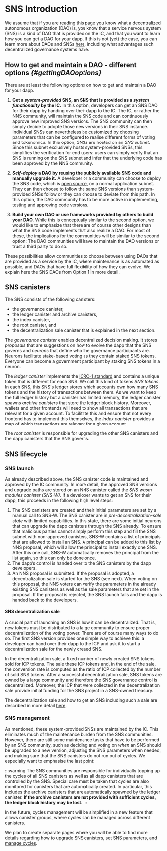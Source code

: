 

# SNS Introduction

We assume that if you are reading this page you know what a 
decentralized autonomous organization (DAO) is, 
you know that a service nervous system (SNS) is a kind of DAO that is
provided on the IC, and that you want to learn how you can get a DAO
for your dapp. 
If this is not (yet) the case, you can learn more about DAOs and SNSs
[here](./tokenomics/sns-intro-tokens.md),
including what advantages such decentralized governance systems have.

## How to get and maintain a DAO - different options _{#gettingDAOoptions}_

There are at least the following options on how to get and maintain a DAO for
your dapp.

1) **Get a _system-provided_ SNS, an SNS that is provided as a _system functionality_ by the IC.**
   In this option, developers can get an SNS DAO for their dapp by handing over their dapp to the
   IC. The IC, or rather the NNS community, will maintain the SNS code and can
   continuously approve new improved SNS versions. The SNS community can then simply decide
   to adopte those new versions in their SNS instance.
   Individual SNSs can nevertheless be customized by choosing parameters that
   can be configured to realise different forms of voting and tokenomics.
   In this option, SNSs are hosted on an _SNS subnet_. Since this subnet exclusively hosts
   system-provided SNSs, this simplifies the verification
   for end users: users can simply verify that an SNS
   is running on the SNS subnet and infer that the underlying code has been approved
   by the NNS community.

2) **_Self-deploy_ a DAO by reusing the publicly available SNS code and manually upgrade it.**
   A developer or a community can choose to deploy the SNS code, which is
   [open source](https://github.com/dfinity/ic/tree/master/rs/sns), on a normal 
   application subnet. They can then choose to follow the same SNS versions than
   system-provided SNSs follow or they can choose to deviate from this path.
   In this option, the DAO community has to be more active in 
   implementing, testing and approving code versions.

3) **Build your own DAO or use frameworks provided by others to build your DAO.**
   While this is conceptually similar to the second option, we would like to emphasize
   that there are of course other designs than what the SNS code implements
   that also realize a DAO.
   For most of these, the implications for the communities will be similar to the
   second option: The DAO communities will have to maintain the DAO versions or trust
   a third party to do so.

These possibilities allow communities to choose between using DAOs that are provided
as a service by the IC, where maintenance is as automated as possible, and DAOs
that have full flexibility of how they can evolve. 
We explain here the SNS DAOs from Option 1 in more detail.

## SNS canisters
The SNS consists of the following canisters: 
* the governance canister, 
* the ledger canister and archive canisters,
* the index canister, 
* the root canister, and 
* the decentralization sale canister that is explained in the next
section.

The _governance canister_ enables decentralized decision making.
It stores _proposals_ that are suggestions on how to
evolve the dapp that the SNS governs and _neurons_ that define who the governance
participants are. Neurons facilitate stake-based voting as they contain staked SNS tokens.
Everyone can become a government participant by staking SNS tokens in a neuron.

The _ledger canister_ implements the 
[ICRC-1 standard](https://github.com/dfinity/ICRC-1)
and contains a unique token that is different for each SNS. We call this kind of tokens
_SNS tokens_.
In each SNS, this SNS's ledger stores which accounts own how many SNS tokens and 
the history of transactions between them. 
As we want to keep the full ledger history but a canister has limited
memory, the ledger canister spawns _archive canisters_ that store the ledger block history. 
Moreover, wallets and other frontends will need to show all transactions that are
relevant for a given account.
To facilitate this and ensure that not every frontend has to implement this themselves,
the _index canister_ provides a map of which transactions are relevant for a given account.

The _root canister_ is responsible for upgrading the other SNS canisters
and the dapp canisters that the SNS governs.

## SNS lifecycle
### SNS launch
As already described above, the SNS canister code is maintained and approved by the IC community.
In more detail, the approved SNS versions and upgrade paths are stored on an NNS canister
called the _SNS wasm modules canister (SNS-W)_.
If a developer wants to get an SNS for their dapp, this proceeds in the following high level steps:
1. The SNS canisters are created and their initial parameters are set by a manual call 
   to SNS-W.
   The SNS canister are in _pre-decentralization-sale state_ with limited capabilities.
   In this state, there are some initial neurons that can
   upgrade the dapp canisters through the SNS already.
   To ensure that malicious parties cannot simply perform this step and fill the SNS subnet 
   with non-approved canisters, SNS-W contains a list of principals that are 
   allowed to install an SNS. 
   A principal can be added to this list by NNS proposal, 
   which will allow the principal to install exactly one SNS. 
   After this one call, SNS-W automatically removes the principal from the list again,
   so this can only be done once.
2. The dapp’s control is handed over to the SNS canisters by the dapp developers.
3. An NNS proposal is submitted. If the proposal is adopted, a decentralization sale is
   started for the SNS (see next). 
   When voting on this proposal, the NNS voters can verify the parameters in the already
   existing SNS canisters as well as the sale parameters that are set in the proposal.
   If the proposal is rejected, the SNS launch fails and the dapp is handed back to the
   developers.

#### SNS decentralization sale
A crucial part of launching an SNS is how it can be decentralized. 
That is, new tokens must be distributed to a large community to ensure
proper decentralization of the voting power. There are of course many ways to do so.
The first SNS version provides one simple way to achieve this:
a developer can hand over their dapp to the ICP and ask it to start a decentralization 
sale for the newly creaed SNS.

In the decentralization sale, a fixed number of newly created SNS tokens sold for ICP tokens. 
The sale these ICP tokens and, in the end of the sale, the conversion rate is computed
as the ratio of ICP collected by the number of sold SNS tokens.
After a successful decentralization sale, SNS tokens are owned by a large
community and therefore the SNS governance control is decentralized.
Moreover, the ICP that were collected in the decentralization sale provide initial
funding for the SNS project in a SNS-owned treasury.

The decentralization sale and how to get an SNS including such a sale
are described in more detail [here](./get-sns/get-sns-intro.md).

### SNS management
As mentioned, these system-provided SNSs are maintained by the IC.
This eliminates much of the maintenance burden from the SNS communities.
However, there are still some maintenance tasks that have to be performed by an
SNS community, such as deciding and voting on _when_ an SNS should be upgraded
to a new version, adjusting the SNS parameters when needed, and making
sure that the SNS canisters do not run out of cycles.
We especially want to emphasise the last point: 

:::warning
The SNS communities are responsible for individually topping up the cycles of
all SNS canisters as well as all dapp canisters that are controlled by the SNS.
Special care must be taken that cycles are also monitored for canisters that
are automatically created. In particular, this includes the archive canisters
that are automatically spawned by the ledger canister.
**If the archive canisters are not provided
with sufficient cycles, the ledger block history may be lost.**
:::

In the future, cycles management will be simplified in a new feature that 
allows canister groups, where cycles can be managed across different canisters.

We plan to create separate pages where you will be able to
find more details regarding <!--how to upgrade SNS canisters(./managing-sns/upgradeSNS.md), set SNS parameters(./managing-sns/nervous-system-parameters.md),-->
how to upgrade SNS canisters, set SNS parameters,
and [manage cycles](./managing-sns/cycles-usage.md).


